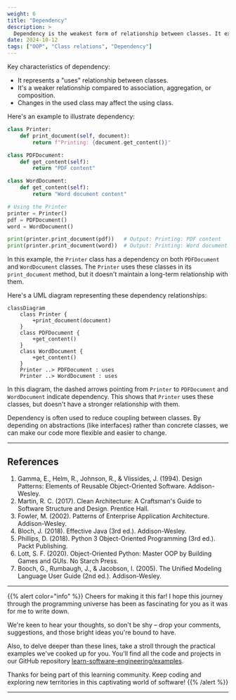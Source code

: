 ```yaml
---
weight: 6
title: "Dependency"
description: >
  Dependency is the weakest form of relationship between classes. It exists when one class uses another class, typically as a method parameter, local variable, or return type.
date: 2024-10-12
tags: ["OOP", "Class relations", "Dependency"]
---
```


Key characteristics of dependency:
- It represents a "uses" relationship between classes.
- It's a weaker relationship compared to association, aggregation, or composition.
- Changes in the used class may affect the using class.

Here's an example to illustrate dependency:

```python
class Printer:
    def print_document(self, document):
        return f"Printing: {document.get_content()}"

class PDFDocument:
    def get_content(self):
        return "PDF content"

class WordDocument:
    def get_content(self):
        return "Word document content"

# Using the Printer
printer = Printer()
pdf = PDFDocument()
word = WordDocument()

print(printer.print_document(pdf))   # Output: Printing: PDF content
print(printer.print_document(word))  # Output: Printing: Word document content
```

In this example, the `Printer` class has a dependency on both `PDFDocument` and `WordDocument` classes. The `Printer` uses these classes in its `print_document` method, but it doesn't maintain a long-term relationship with them.

Here's a UML diagram representing these dependency relationships:

```mermaid
classDiagram
    class Printer {
        +print_document(document)
    }
    class PDFDocument {
        +get_content()
    }
    class WordDocument {
        +get_content()
    }
    Printer ..> PDFDocument : uses
    Printer ..> WordDocument : uses
```

In this diagram, the dashed arrows pointing from `Printer` to `PDFDocument` and `WordDocument` indicate dependency. This shows that `Printer` uses these classes, but doesn't have a stronger relationship with them.

Dependency is often used to reduce coupling between classes. By depending on abstractions (like interfaces) rather than concrete classes, we can make our code more flexible and easier to change.

---

## References

1. Gamma, E., Helm, R., Johnson, R., & Vlissides, J. (1994). Design Patterns: Elements of Reusable Object-Oriented Software. Addison-Wesley.
2. Martin, R. C. (2017). Clean Architecture: A Craftsman's Guide to Software Structure and Design. Prentice Hall.
3. Fowler, M. (2002). Patterns of Enterprise Application Architecture. Addison-Wesley.
4. Bloch, J. (2018). Effective Java (3rd ed.). Addison-Wesley.
5. Phillips, D. (2018). Python 3 Object-Oriented Programming (3rd ed.). Packt Publishing.
6. Lott, S. F. (2020). Object-Oriented Python: Master OOP by Building Games and GUIs. No Starch Press.
7. Booch, G., Rumbaugh, J., & Jacobson, I. (2005). The Unified Modeling Language User Guide (2nd ed.). Addison-Wesley.

---

{{% alert color="info" %}}
Cheers for making it this far! I hope this journey through the programming universe has been as fascinating for you as it was for me to write down.

We're keen to hear your thoughts, so don't be shy – drop your comments, suggestions, and those bright ideas you're bound to have.

Also, to delve deeper than these lines, take a stroll through the practical examples we've cooked up for you. You'll find all the code and projects in our GitHub repository [learn-software-engineering/examples](https://github.com/learn-software-engineering/examples).

Thanks for being part of this learning community. Keep coding and exploring new territories in this captivating world of software!
{{% /alert %}}

---
